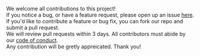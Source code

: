 We welcome all contributions to this project! <br>
If you notice a bug, or have a feature request, please open up an issue [here](https://github.com/DSCI-310-2025/dsci-310-group-python2/issues). <br>
If you'd like to contribute a feature or bug fix, you can fork our repo and submit a pull request. <br>
We will review pull requests within 3 days. All contributors must abide by our [code of conduct](CODE_OF_CONDUCT.md). <br>
Any contribution will be gretly appreicated. Thank you!
